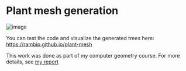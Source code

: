 # Plant mesh generation

![image](https://github.com/user-attachments/assets/e32152f1-0cb7-415b-b2ee-e3cfb654287d)

You can test the code and visualize the generated trees here:
https://rambip.github.io/plant-mesh


This work was done as part of my computer geometry course. 
For more details, see [my report](./rapport.pdf)
